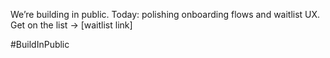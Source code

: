 We’re building in public. Today: polishing onboarding flows and waitlist UX. Get
on the list → [waitlist link]

#BuildInPublic

